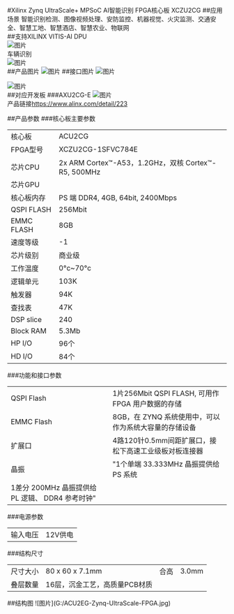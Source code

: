 #Xilinx Zynq UltraScale+ MPSoC AI智能识别 FPGA核心板 XCZU2CG
##应用场景
智能识别检测、图像视频处理、安防监控、机器视觉、火灾监测、交通安全、智慧工地、智慧酒店、智慧农业、物联网   
##支持XILINX VITIS-AI DPU  
![图片](https://www.alinx.com/upload/image/20220818/ACU2CG.jpg)   
车辆识别  
![图片](G:/AI-3.jpg)   
##产品图片
![图片](G:/ACU2CG.jpg) 
##接口图片
![图片](G:/1665212823906926.jpg)
    
![图片](G:/ACU2CG3EGCN2.jpg)  
##对应开发板
###AXU2CG-E
![图片](G:/AXU3EG-750.jpg)    
产品链接<https://www.alinx.com/detail/223>

##产品参数
###核心板主要参数
<table>
    <tr>
        <td>核心板</td>
        <td>ACU2CG</td>
    </tr>
    <tr>
        <td>FPGA型号</td>
        <td>XCZU2CG-1SFVC784E</td>
    </tr>
    <tr>
        <td>芯片CPU</td>
        <td>2x ARM Cortex™-A53，1.2GHz，双核 Cortex™-R5, 500MHz</td>
    </tr>
    <tr>
        <td>芯片GPU</td>
        <td></td>
    </tr>
    <tr>
        <td>核心板内存</td>
        <td>PS 端 DDR4, 4GB, 64bit, 2400Mbps</td>
    </tr>
    <tr>
        <td>QSPI FLASH</td>
        <td>256Mbit</td>
    </tr>
    <tr>
        <td>EMMC FLASH</td>
        <td>8GB</td>
    </tr>
    <tr>
        <td>速度等级</td>
        <td>-1</td>
    </tr>
    <tr>
        <td>芯片级别</td>
        <td>商业级</td>
    </tr>
    <tr>
        <td>工作温度</td>
        <td>0°c~70°c</td>
    </tr>
    <tr>
        <td>逻辑单元</td>
        <td>103K</td>
    </tr>
    <tr>
        <td>触发器</td>
        <td>94K</td>
    </tr>
    <tr>
        <td>查找表</td>
        <td>47K</td>
    </tr>
    <tr>
        <td>DSP slice</td>
        <td>240</td>
    </tr>
    <tr>
        <td>Block RAM</td>
        <td>5.3Mb</td>
    </tr>
    <tr>
        <td>HP I/O</td>
        <td>96个</td>
    </tr>
    <tr>
        <td>HD I/O</td>
        <td>84个</td>
    </tr>
</table>                                           
###功能和接口参数
<table>
    <tr>
        <td>QSPI Flash</td>
        <td>1片256Mbit QSPI FLASH, 可用作 FPGA 用户数据的存储</td>
    </tr>
    <tr>
        <td>EMMC Flash</td>
        <td>8GB，在 ZYNQ 系统使用中，可以作为系统大容量的存储设备</td>
    </tr>
    <tr>
        <td>扩展口</td>
        <td>4路120针0.5mm间距扩展口，接松下高速工业级板对板连接器</td>
    </tr>
    <tr>
        <td>晶振</td>
        <td>"1个单端 33.333MHz 晶振提供给 PS 系统</td>
    </tr>
    <tr>
        <td>1差分 200MHz 晶振提供给 PL 逻辑、 DDR4 参考时钟"</td>
    </tr>
</table>
###电源参数
<table>
    <tr>
        <td>输入电压</td>
        <td>12V供电</td>
    </tr>
</table>
###结构尺寸
<table>
    <tr>
        <td>尺寸大小</td>
        <td>80 x 60 x 7.1mm</td>
        <td>合高</td>
        <td>3.0mm</td>
    </tr>
    <tr>
        <td>叠层数量</td>
        <td>16层，沉金工艺，高质量PCB材质</td>
    </tr>
</table>
##结构图
![图片](G:/ACU2EG-Zynq-UltraScale-FPGA.jpg)


